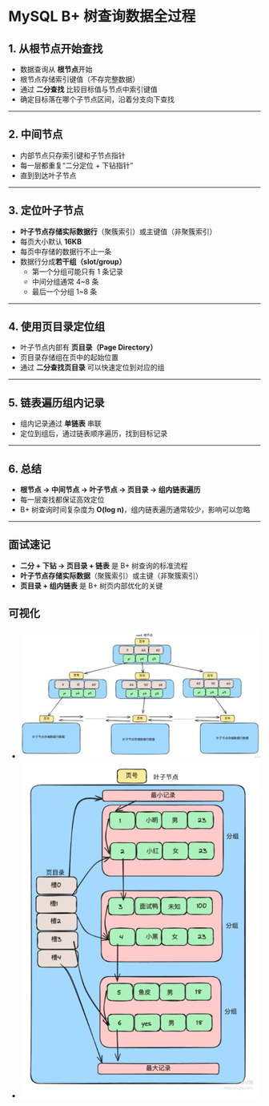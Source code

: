 # MySQL B+ 树查询数据全过程

## 1. 从根节点开始查找

- 数据查询从 **根节点**开始
- 根节点存储索引键值（不存完整数据）
- 通过 **二分查找** 比较目标值与节点中索引键值
- 确定目标落在哪个子节点区间，沿着分支向下查找

---

## 2. 中间节点

- 内部节点只存索引键和子节点指针
- 每一层都重复“二分定位 + 下钻指针”
- 直到到达叶子节点

---

## 3. 定位叶子节点

- **叶子节点存储实际数据行**（聚簇索引）或主键值（非聚簇索引）
- 每页大小默认 **16KB**
- 每页中存储的数据行不止一条
- 数据行分成**若干组（slot/group）**
  - 第一个分组可能只有 1 条记录
  - 中间分组通常 4~8 条
  - 最后一个分组 1~8 条

---

## 4. 使用页目录定位组

- 叶子节点内部有 **页目录（Page Directory）**
- 页目录存储组在页中的起始位置
- 通过 **二分查找页目录** 可以快速定位到对应的组

---

## 5. 链表遍历组内记录

- 组内记录通过 **单链表** 串联
- 定位到组后，通过链表顺序遍历，找到目标记录

---

## 6. 总结

- **根节点 → 中间节点 → 叶子节点 → 页目录 → 组内链表遍历**
- 每一层查找都保证高效定位
- B+ 树查询时间复杂度为 **O(log n)**，组内链表遍历通常较少，影响可以忽略

---

## 面试速记

- **二分 + 下钻 → 页目录 + 链表** 是 B+ 树查询的标准流程
- **叶子节点存储实际数据**（聚簇索引）或主键（非聚簇索引）
- **页目录 + 组内链表** 是 B+ 树页内部优化的关键

## 可视化

- ![alt text](./image/step1.png)
- ![alt text](./image/step2.png)

